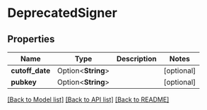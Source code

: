 # DeprecatedSigner

## Properties

| Name            | Type               | Description | Notes      |
| --------------- | ------------------ | ----------- | ---------- |
| **cutoff_date** | Option<**String**> |             | [optional] |
| **pubkey**      | Option<**String**> |             | [optional] |

[[Back to Model list]](../README.md#documentation-for-models) [[Back to API list]](../README.md#documentation-for-api-endpoints) [[Back to README]](../README.md)

